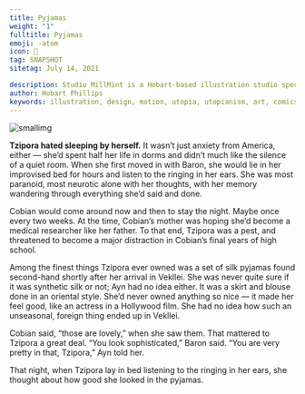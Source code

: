 ```yaml
---
title: Pyjamas
weight: "1"
fulltitle: Pyjamas
emoji: -atom
icon: 💌
tag: SNAPSHOT
sitetag: July 14, 2021

description: Studio MillMint is a Hobart-based illustration studio specialising in utopian fiction.
author: Hobart Phillips
keywords: illustration, design, motion, utopia, utopianism, art, comics, comic, hobart, phillips, vekllei, millmint
---
```


![smallimg](https://images.millmint.net/images/sketches/pyjamas.jpg)

**Tzipora hated sleeping by herself.** It wasn’t just anxiety from America, either — she’d spent half her life in dorms and didn’t much like the silence of a quiet room. When she first moved in with Baron, she would lie in her improvised bed for hours and listen to the ringing in her ears. She was most paranoid, most neurotic alone with her thoughts, with her memory wandering through everything she’d said and done.

Cobian would come around now and then to stay the night. Maybe once every two weeks. At the time, Cobian’s mother was hoping she’d become a medical researcher like her father. To that end, Tzipora was a pest, and threatened to become a major distraction in Cobian’s final years of high school.

Among the finest things Tzipora ever owned was a set of silk pyjamas found second-hand shortly after her arrival in Vekllei. She was never quite sure if it was synthetic silk or not; Ayn had no idea either. It was a skirt and blouse done in an oriental style. She’d never owned anything so nice — it made her feel good, like an actress in a Hollywood film. She had no idea how such an unseasonal, foreign thing ended up in Vekllei.

Cobian said, “those are lovely,” when she saw them. That mattered to Tzipora a great deal. “You look sophisticated,” Baron said. “You are very pretty in that, Tzipora,” Ayn told her.

That night, when Tzipora lay in bed listening to the ringing in her ears, she thought about how good she looked in the pyjamas.
